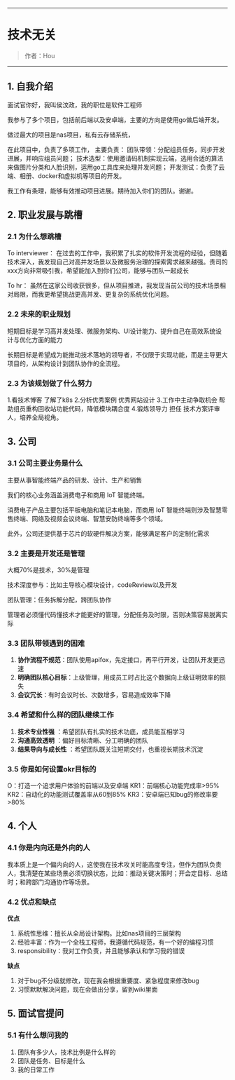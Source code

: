 ------

# 技术无关

> 作者：Hou
------


## 1. 自我介绍

面试官你好，我叫侯汶政，我的职位是软件工程师

我参与了多个项目，包括前后端以及安卓端，主要的方向是使用go做后端开发。

做过最大的项目是nas项目，私有云存储系统，

在此项目中，负责了多项工作， 主要负责：
团队带领：分配组员任务，同步开发进展，并响应组员问题；
技术选型：使用邀请码机制实现云端，选用合适的算法来做图片分类和人脸识别，运用go工具库来处理并发问题；
开发测试：负责了云端、相册、docker和虚拟机等项目的开发。

我工作有条理，能够有效推动项目进展。期待加入你们的团队。谢谢。

## 2. 职业发展与跳槽

### 2.1 为什么想跳槽

To interviewer：
在过去的工作中，我积累了扎实的软件开发流程的经验，但随着技术深入，我发现自己对高并发场景以及微服务治理的探索需求越来越强。贵司的xxx方向非常吸引我，希望能加入到你们公司，能够与团队一起成长

To hr：
虽然在这家公司收获很多，但从项目推进，我发现当前公司的技术场景相对局限，而我更希望挑战更高并发、更复杂的系统优化问题。

### 2.2 未来的职业规划

短期目标是学习高并发处理、微服务架构、UI设计能力、提升自己在高效系统设计与优化方面的能力

长期目标是希望成为能推动技术落地的领导者，不仅限于实现功能，而是主导更大项目的，从架构设计到团队协作的全流程。

### 2.3 为该规划做了什么努力

1.看技术博客
  了解了k8s
2.分析优秀案例
  优秀网站设计
3.工作中主动争取机会
  帮助组员重构回收站功能代码，降低模块耦合度
4.锻炼领导力
  担任 技术方案评审人，培养全局视角。

## 3. 公司

### 3.1 公司主要业务是什么

主要从事智能终端产品的研发、设计、生产和销售

我们的核心业务涵盖消费电子和商用 IoT 智能终端。

消费电子产品主要包括平板电脑和笔记本电脑，而商用 IoT 智能终端则涉及智慧零售终端、网络及视频会议终端、智慧安防终端等多个领域。

此外，公司还提供基于芯片的软硬件解决方案，能够满足客户的定制化需求

### 3.2 主要是开发还是管理

大概70%是技术，30%是管理

技术深度参与：比如主导核心模块设计，codeReview以及开发

团队管理：任务拆解分配，跨团队协作

管理者必须懂代码懂技术才能更好的管理，分配任务及时限，否则决策容易脱离实际

### 3.3 团队带领遇到的困难

1. **协作流程不规范**：团队使用apifox，先定接口，再平行开发，让团队开发更迅速
2. **明确团队核心目标**：上级管理，用成员工时占比这个数据向上级证明效率的损失
3. **会议冗长**：有时会议时长、次数增多，容易造成效率下降

### 3.4 希望和什么样的团队继续工作

1. **技术专业性强** ：希望团队有扎实的技术功底，成员能互相学习
2. **沟通高效透明** ：偏好目标清晰、分工明确的团队
3. **结果导向与成长性** ：希望团队既关注短期交付，也重视长期技术沉淀

### 3.5 你是如何设置okr目标的

O：打造一个追求用户体验的前端以及安卓端
KR1：前端核心功能完成率>95%
KR2：自动化的功能测试覆盖率从60到85%
KR3：安卓端已知bug的修改率要>80%

## 4. 个人

### 4.1 你是内向还是外向的人

我本质上是一个偏内向的人，这使我在技术攻关时能高度专注，但作为团队负责人，我清楚在某些场景必须切换状态，比如：推动关键决策时；开会定目标、总结时；和跨部门沟通协作等场景。

### 4.2 优点和缺点

**优点**  
1. 系统性思维：擅长从全局设计架构。比如nas项目的三层架构
2. 经验丰富：作为一个全栈工程师，我遵循代码规范，有一个好的编程习惯
3. responsibility：我对工作负责，并且能够承认和学习我的错误

**缺点**  
1. 对于bug不分级就修改，现在我会根据重要度、紧急程度来修改bug
2. 习惯默默解决问题，现在会做出分享，留到wiki里面

## 5. 面试官提问

### 5.1 有什么想问我的

1. 团队有多少人，技术比例是什么样的
2. 团队是任务、目标是什么
3. 我的日常工作

